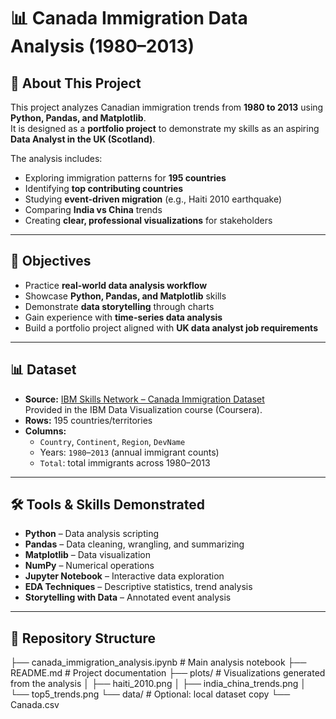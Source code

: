 # 📊 Canada Immigration Data Analysis (1980–2013)

## 💼 About This Project
This project analyzes Canadian immigration trends from **1980 to 2013** using **Python, Pandas, and Matplotlib**.  
It is designed as a **portfolio project** to demonstrate my skills as an aspiring **Data Analyst in the UK (Scotland)**.  

The analysis includes:
- Exploring immigration patterns for **195 countries**
- Identifying **top contributing countries**
- Studying **event-driven migration** (e.g., Haiti 2010 earthquake)
- Comparing **India vs China** trends
- Creating **clear, professional visualizations** for stakeholders

---

## 🎯 Objectives
- Practice **real-world data analysis workflow**
- Showcase **Python, Pandas, and Matplotlib** skills
- Demonstrate **data storytelling** through charts
- Gain experience with **time-series data analysis**
- Build a portfolio project aligned with **UK data analyst job requirements**

---

## 📊 Dataset
- **Source:** [IBM Skills Network – Canada Immigration Dataset](https://cf-courses-data.s3.us.cloud-object-storage.appdomain.cloud/IBMDeveloperSkillsNetwork-DV0101EN-SkillsNetwork/Data%20Files/Canada.csv)  
  Provided in the IBM Data Visualization course (Coursera).
- **Rows:** 195 countries/territories  
- **Columns:**
  - `Country`, `Continent`, `Region`, `DevName`  
  - Years: `1980`–`2013` (annual immigrant counts)  
  - `Total`: total immigrants across 1980–2013

---

## 🛠 Tools & Skills Demonstrated
- **Python** – Data analysis scripting
- **Pandas** – Data cleaning, wrangling, and summarizing
- **Matplotlib** – Data visualization
- **NumPy** – Numerical operations
- **Jupyter Notebook** – Interactive data exploration
- **EDA Techniques** – Descriptive statistics, trend analysis
- **Storytelling with Data** – Annotated event analysis

---

## 📂 Repository Structure
├── canada_immigration_analysis.ipynb # Main analysis notebook
├── README.md # Project documentation
├── plots/ # Visualizations generated from the analysis
│ ├── haiti_2010.png
│ ├── india_china_trends.png
│ └── top5_trends.png
└── data/ # Optional: local dataset copy
└── Canada.csv


